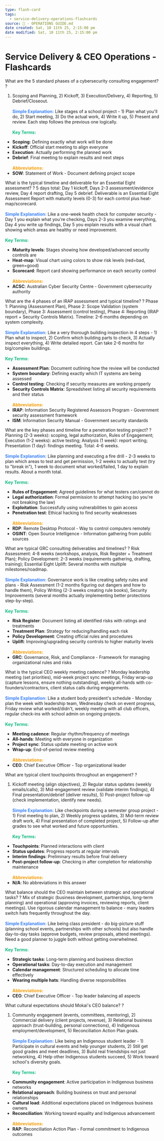```yaml
---
type: flash-card
tags:
  - service-delivery-operations-flashcards
source: 📘 - OPERATIONS GUIDE.md
date created: Sat, 10 11th 25, 2:15:00 pm
date modified: Sat, 10 11th 25, 2:15:00 pm
---
```


# Service Delivery & CEO Operations - Flashcards

What are the 5 standard phases of a cybersecurity consulting engagement?
?
1) Scoping and Planning, 2) Kickoff, 3) Execution/Delivery, 4) Reporting, 5) Debrief/Closeout.
<br><br><span style="color: #3b82f6;">**Simple Explanation:**</span> Like stages of a school project - 1) Plan what you'll do, 2) Start meeting, 3) Do the actual work, 4) Write it up, 5) Present and review. Each step follows the previous one logically.
<br><br><span style="color: #10b981;">**Key Terms:**</span>
- **Scoping**: Defining exactly what work will be done
- **Kickoff**: Official start meeting to align everyone
- **Execution**: Actually performing the planned work
- **Debrief**: Final meeting to explain results and next steps
<br><br><span style="color: #f59e0b;">**Abbreviations:**</span>
- **SOW**: Statement of Work - Document defining project scope

What is the typical timeline and deliverable for an Essential Eight assessment?
?
5 days total: Day 1 kickoff, Days 2-3 assessment/evidence review, Day 4 report drafting, Day 5 debrief. Deliverable is an Essential Eight Assessment Report with maturity levels (0-3) for each control plus heat-map/scorecard.
<br><br><span style="color: #3b82f6;">**Simple Explanation:**</span> Like a one-week health check for computer security - Day 1 you explain what you're checking, Days 2-3 you examine everything, Day 4 you write up findings, Day 5 you explain results with a visual chart showing which areas are healthy or need improvement.
<br><br><span style="color: #10b981;">**Key Terms:**</span>
- **Maturity levels**: Stages showing how developed/advanced security controls are
- **Heat-map**: Visual chart using colors to show risk levels (red=bad, green=good)
- **Scorecard**: Report card showing performance on each security control
<br><br><span style="color: #f59e0b;">**Abbreviations:**</span>
- **ACSC**: Australian Cyber Security Centre - Government cybersecurity authority

What are the 4 phases of an IRAP assessment and typical timeline?
?
Phase 1: Planning (Assessment Plan), Phase 2: Scope Validation (system boundary), Phase 3: Assessment (control testing), Phase 4: Reporting (IRAP report + Security Controls Matrix). Timeline: 2-6 months depending on system complexity.
<br><br><span style="color: #3b82f6;">**Simple Explanation:**</span> Like a very thorough building inspection in 4 steps - 1) Plan what to inspect, 2) Confirm which building parts to check, 3) Actually inspect everything, 4) Write detailed report. Can take 2-6 months for big/complex buildings.
<br><br><span style="color: #10b981;">**Key Terms:**</span>
- **Assessment Plan**: Document outlining how the review will be conducted
- **System boundary**: Defining exactly which IT systems are being assessed
- **Control testing**: Checking if security measures are working properly
- **Security Controls Matrix**: Spreadsheet listing all security requirements and their status
<br><br><span style="color: #f59e0b;">**Abbreviations:**</span>
- **IRAP**: Information Security Registered Assessors Program - Government security assessment framework
- **ISM**: Information Security Manual - Government security standards

What are the key phases and timeline for a penetration testing project?
?
Planning (2-3 weeks): scoping, legal authorization, Rules of Engagement; Execution (1-2 weeks): active testing; Analysis (1 week): report writing; Presentation (1 day): findings meeting. Total: 4-6 weeks.
<br><br><span style="color: #3b82f6;">**Simple Explanation:**</span> Like planning and executing a fire drill - 2-3 weeks to plan which areas to test and get permission, 1-2 weeks to actually test (try to "break in"), 1 week to document what worked/failed, 1 day to explain results. About a month total.
<br><br><span style="color: #10b981;">**Key Terms:**</span>
- **Rules of Engagement**: Agreed guidelines for what testers can/cannot do
- **Legal authorization**: Formal permission to attempt hacking (so you're not breaking the law)
- **Exploitation**: Successfully using vulnerabilities to gain access
- **Penetration test**: Ethical hacking to find security weaknesses
<br><br><span style="color: #f59e0b;">**Abbreviations:**</span>
- **RDP**: Remote Desktop Protocol - Way to control computers remotely
- **OSINT**: Open Source Intelligence - Information gathering from public sources

What are typical GRC consulting deliverables and timelines?
?
Risk Assessment: 4-8 weeks (workshops, analysis, Risk Register + Treatment Plan); Policy Development: 2-3 weeks (requirements gathering, drafting, training); Essential Eight Uplift: Several months with multiple milestones/roadmap.
<br><br><span style="color: #3b82f6;">**Simple Explanation:**</span> Governance work is like creating safety rules and plans - Risk Assessment (1-2 months figuring out dangers and how to handle them), Policy Writing (2-3 weeks creating rule books), Security Improvements (several months actually implementing better protections step-by-step).
<br><br><span style="color: #10b981;">**Key Terms:**</span>
- **Risk Register**: Document listing all identified risks with ratings and treatments
- **Treatment Plan**: Strategy for reducing/handling each risk
- **Policy Development**: Creating official rules and procedures
- **Uplift**: Improving/upgrading security controls to higher maturity levels
<br><br><span style="color: #f59e0b;">**Abbreviations:**</span>
- **GRC**: Governance, Risk, and Compliance - Framework for managing organizational rules and risks

What is the typical CEO weekly meeting cadence?
?
Monday leadership meeting (set priorities), mid-week project sync meetings, Friday wrap-up (capture lessons, ensure nothing outstanding), weekly all-hands with co-founders/contractors, client status calls during engagements.
<br><br><span style="color: #3b82f6;">**Simple Explanation:**</span> Like a student body president's schedule - Monday plan the week with leadership team, Wednesday check on event progress, Friday review what worked/didn't, weekly meeting with all club officers, regular check-ins with school admin on ongoing projects.
<br><br><span style="color: #10b981;">**Key Terms:**</span>
- **Meeting cadence**: Regular rhythm/frequency of meetings
- **All-hands**: Meeting with everyone in organization
- **Project sync**: Status update meeting on active work
- **Wrap-up**: End-of-period review meeting
<br><br><span style="color: #f59e0b;">**Abbreviations:**</span>
- **CEO**: Chief Executive Officer - Top organizational leader

What are typical client touchpoints throughout an engagement?
?
1) Kickoff meeting (align objectives), 2) Regular status updates (weekly emails/calls), 3) Mid-engagement review (validate interim findings), 4) Final presentation/debrief (deliver results), 5) Post-project follow-up (check implementation, identify new needs).
<br><br><span style="color: #3b82f6;">**Simple Explanation:**</span> Like checkpoints during a semester group project - 1) First meeting to plan, 2) Weekly progress updates, 3) Mid-term review draft work, 4) Final presentation of completed project, 5) Follow-up after grades to see what worked and future opportunities.
<br><br><span style="color: #10b981;">**Key Terms:**</span>
- **Touchpoints**: Planned interactions with client
- **Status updates**: Progress reports at regular intervals
- **Interim findings**: Preliminary results before final delivery
- **Post-project follow-up**: Checking in after completion for relationship maintenance
<br><br><span style="color: #f59e0b;">**Abbreviations:**</span>
- **N/A**: No abbreviations in this answer

What balance should the CEO maintain between strategic and operational tasks?
?
Mix of strategic (business development, partnerships, long-term planning) and operational (approving invoices, reviewing reports, client meetings). Use rigorous calendar management to balance - many leaders switch hats frequently throughout the day.
<br><br><span style="color: #3b82f6;">**Simple Explanation:**</span> Like being class president - do big-picture stuff (planning school events, partnerships with other schools) but also handle day-to-day tasks (approve budgets, review proposals, attend meetings). Need a good planner to juggle both without getting overwhelmed.
<br><br><span style="color: #10b981;">**Key Terms:**</span>
- **Strategic tasks**: Long-term planning and business direction
- **Operational tasks**: Day-to-day execution and management
- **Calendar management**: Structured scheduling to allocate time effectively
- **Wearing multiple hats**: Handling diverse responsibilities
<br><br><span style="color: #f59e0b;">**Abbreviations:**</span>
- **CEO**: Chief Executive Officer - Top leader balancing all aspects

What cultural expectations should Mokai's CEO balance?
?
1) Community engagement (events, committees, mentoring), 2) Commercial delivery (client projects, revenue), 3) Relational business approach (trust-building, personal connections), 4) Indigenous employment/development, 5) Reconciliation Action Plan goals.
<br><br><span style="color: #3b82f6;">**Simple Explanation:**</span> Like being an Indigenous student leader - 1) Participate in cultural events and help younger students, 2) Still get good grades and meet deadlines, 3) Build real friendships not just networking, 4) Help other Indigenous students succeed, 5) Work toward school's diversity goals.
<br><br><span style="color: #10b981;">**Key Terms:**</span>
- **Community engagement**: Active participation in Indigenous business networks
- **Relational approach**: Building business on trust and personal relationships
- **Cultural load**: Additional expectations placed on Indigenous business owners
- **Reconciliation**: Working toward equality and Indigenous advancement
<br><br><span style="color: #f59e0b;">**Abbreviations:**</span>
- **RAP**: Reconciliation Action Plan - Formal commitment to Indigenous outcomes
